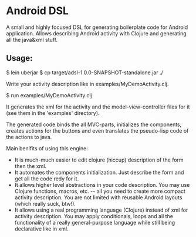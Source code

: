# Android DSL

A small and highly focused DSL for generating boilerplate code for Android application. Allows describing Android activity with Clojure and generating all the java&xml stuff.

## Usage:

$ lein uberjar
$ cp target/adsl-1.0.0-SNAPSHOT-standalone.jar ./

Write your activity description like in examples/MyDemoActivity.clj.

$ run examples/MyDemoActivity.clj

It generates the xml for the activity and the model-view-controller files for it (see them in the 'examples' directory).

The generated code binds the all MVC-parts, initializes the components, creates actions for the buttons and even translates the pseudo-lisp code of the actions to java.

Main benifits of using this engine:

* It is much-much easier to edit clojure (hiccup) description of the form then the xml.
* It automates the components initialization. Just describe the form and get all the code redy for it.
* It allows higher level abstractions in your code description. You may use Clojure functions, macros, etc. -- all you need to create more compact activity description. You are not limited with reusable Android layouts (which really suck, btw!).
* It allows using a real programming language (Clojure) instead of xml for activity description. You may apply conditionals, loops and all the functionality of a really general-purpose language while still being declarative like in xml.